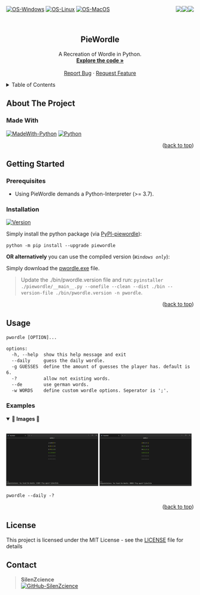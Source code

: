 <div id="top"></div>

<p>
   <a href="https://pepy.tech/project/piewordle/" alt="Downloads">
      <img src="https://static.pepy.tech/personalized-badge/piewordle?period=total&units=international_system&left_color=grey&right_color=blue&left_text=Downloads" align="right">
   </a>
   <a href="https://pypi.org/project/piewordle/" alt="Visitors">
      <img src="https://visitor-badge.laobi.icu/badge?page_id=SilenZcience.PieWordle&right_color=orange" align="right">
   </a>
   <a href="https://github.com/SilenZcience/PieWordle/tree/main/piewordle" alt="CodeSize">
      <img src="https://img.shields.io/github/languages/code-size/SilenZcience/PieWordle?color=purple" align="right">
   </a>
</p>

[![OS-Windows]][OS-Windows]
[![OS-Linux]][OS-Linux]
[![OS-MacOS]][OS-MacOS]

<br/>
<div align="center">
<h2 align="center">PieWordle</h2>
   <p align="center">
      A Recreation of Wordle in Python.
      <br/>
      <a href="https://github.com/SilenZcience/PieWordle/blob/main/piewordle/wordle.py">
         <strong>Explore the code »</strong>
      </a>
      <br/>
      <br/>
      <a href="https://github.com/SilenZcience/PieWordle/issues">Report Bug</a>
      ·
      <a href="https://github.com/SilenZcience/PieWordle/issues">Request Feature</a>
   </p>
</div>


<details>
   <summary>Table of Contents</summary>
   <ol>
      <li>
         <a href="#about-the-project">About The Project</a>
         <ul>
            <li><a href="#made-with">Made With</a></li>
         </ul>
      </li>
      <li>
         <a href="#getting-started">Getting Started</a>
         <ul>
            <li><a href="#prerequisites">Prerequisites</a></li>
            <li><a href="#installation">Installation</a></li>
         </ul>
      </li>
      <li><a href="#usage">Usage</a>
         <ul>
         <li><a href="#examples">Examples</a></li>
         </ul>
      </li>
      <li><a href="#license">License</a></li>
      <li><a href="#contact">Contact</a></li>
   </ol>
</details>

<div id="about-the-project"></div>

## About The Project




<div id="made-with"></div>

### Made With
[![MadeWith-Python]](https://www.python.org/)
[![Python][Python-Version]](https://www.python.org/)

<p align="right">(<a href="#top">back to top</a>)</p>
<div id="getting-started"></div>

## Getting Started

<div id="prerequisites"></div>

### Prerequisites

- Using PieWordle demands a Python-Interpreter (>= 3.7).

<div id="installation"></div>

### Installation
[![Version][CurrentVersion]](https://pypi.org/project/piewordle/)

Simply install the python package (via [PyPI-piewordle](https://pypi.org/project/piewordle/)):
```console
python -m pip install --upgrade piewordle
```

**OR alternatively** you can use the compiled version (*`Windows only`*):

Simply download the [pwordle.exe](https://raw.githubusercontent.com/SilenZcience/PieWordle/main/bin/pwordle.exe) file.

> Update the ./bin/pwordle.version file and run: ```pyinstaller ./piewordle/__main__.py --onefile --clean --dist ./bin --version-file ./bin/pwordle.version -n pwordle```.

<p align="right">(<a href="#top">back to top</a>)</p>
<div id="usage"></div>

## Usage

```console
pwordle [OPTION]...
```

```console
options:
  -h, --help  show this help message and exit
  --daily     guess the daily wordle.
  -g GUESSES  define the amount of guesses the player has. default is 6.
  -?          allow not existing words.
  --de        use german words.
  -w WORDS    define custom wordle options. Seperator is ';'.
```

<div id="examples"></div>

### Examples

<details open>
	<summary><b>📂 Images 📂</b></summary>
   </br>

   <p float="left">
      <img src="https://raw.githubusercontent.com/SilenZcience/PieWordle/main/img/example1.png" width="49%"/>
      <img src="https://raw.githubusercontent.com/SilenZcience/PieWordle/main/img/example2.png" width="49%"/>
   </p>

</details>

```console
pwordle --daily -?
```

<p align="right">(<a href="#top">back to top</a>)</p>

<div id="license"></div>

## License

This project is licensed under the MIT License - see the [LICENSE](https://github.com/SilenZcience/PieWordle/blob/main/LICENSE) file for details

<div id="contact"></div>

## Contact

> **SilenZcience** <br/>
[![GitHub-SilenZcience][GitHub-SilenZcience]](https://github.com/SilenZcience)

[OS-Windows]: https://img.shields.io/badge/os-windows-green
[OS-Linux]: https://img.shields.io/badge/os-linux-green
[OS-MacOS]: https://img.shields.io/badge/os-macOS-green


[MadeWith-Python]: https://img.shields.io/badge/Made%20with-Python-brightgreen
[Python-Version]: https://img.shields.io/badge/Python-3.7%20--%203.12%20%7C%20pypy--3.7%20--%20pypy--3.10-blue

[CurrentVersion]: https://img.shields.io/pypi/v/piewordle.svg

[GitHub-SilenZcience]: https://img.shields.io/badge/GitHub-SilenZcience-orange
